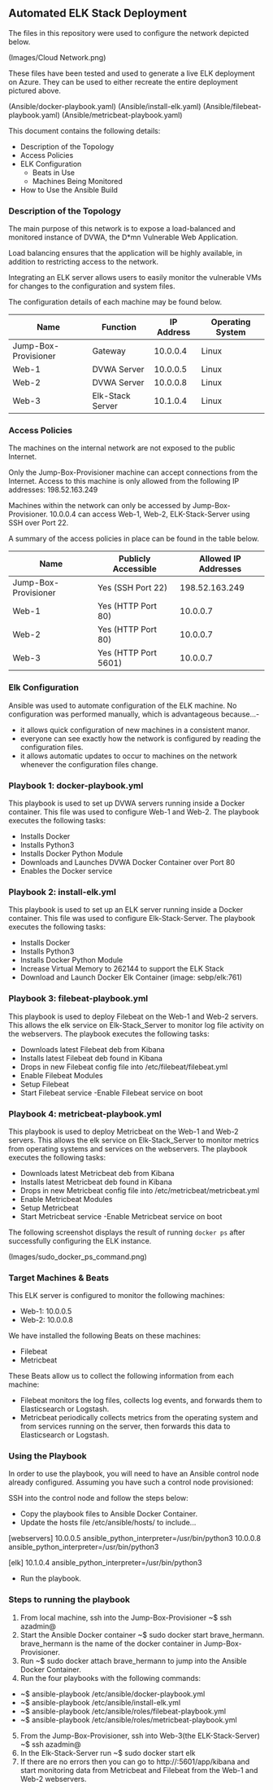 ## Automated ELK Stack Deployment

The files in this repository were used to configure the network depicted below.

(Images/Cloud Network.png)

These files have been tested and used to generate a live ELK deployment on Azure. They can be used to either recreate the entire deployment pictured above.

  (Ansible/docker-playbook.yaml)
  (Ansible/install-elk.yaml)
  (Ansible/filebeat-playbook.yaml)
  (Ansible/metricbeat-playbook.yaml)

This document contains the following details:
- Description of the Topology
- Access Policies
- ELK Configuration
  - Beats in Use
  - Machines Being Monitored
- How to Use the Ansible Build


### Description of the Topology

The main purpose of this network is to expose a load-balanced and monitored instance of DVWA, the D*mn Vulnerable Web Application.

Load balancing ensures that the application will be highly available, in addition to restricting access to the network.

Integrating an ELK server allows users to easily monitor the vulnerable VMs for changes to the configuration and system files.

The configuration details of each machine may be found below.

| Name                 | Function         | IP Address | Operating System |
|----------------------|------------------|------------|------------------|
| Jump-Box-Provisioner | Gateway          | 10.0.0.4   | Linux            |
| Web-1                | DVWA Server      | 10.0.0.5   | Linux            |
| Web-2                | DVWA Server      | 10.0.0.8   | Linux            |
| Web-3                | Elk-Stack Server | 10.1.0.4   | Linux            |

### Access Policies

The machines on the internal network are not exposed to the public Internet. 

Only the Jump-Box-Provisioner machine can accept connections from the Internet. Access to this machine is only allowed from the following IP addresses:
198.52.163.249

Machines within the network can only be accessed by Jump-Box-Provisioner.
10.0.0.4 can access Web-1, Web-2, ELK-Stack-Server using SSH over Port 22.

A summary of the access policies in place can be found in the table below.

| Name                 | Publicly Accessible  | Allowed IP Addresses |
|----------------------|----------------------|----------------------|
| Jump-Box-Provisioner | Yes (SSH Port 22)    | 198.52.163.249       |
| Web-1                | Yes (HTTP Port 80)   | 10.0.0.7             |
| Web-2                | Yes (HTTP Port 80)   | 10.0.0.7             |
| Web-3                | Yes (HTTP Port 5601) | 10.0.0.7             |

### Elk Configuration

Ansible was used to automate configuration of the ELK machine. No configuration was performed manually, which is advantageous because...-

- it allows quick configuration of new machines in a consistent manor.
- everyone can see exactly how the network is configured by reading the configuration files.
- it allows automatic updates to occur to machines on the network whenever the configuration files change.

### Playbook 1: docker-playbook.yml
This playbook is used to set up DVWA servers running inside a Docker container. This file was used to configure Web-1 and Web-2. The playbook executes the following tasks:

- Installs Docker
- Installs Python3
- Installs Docker Python Module
- Downloads and Launches DVWA Docker Container over Port 80
- Enables the Docker service

### Playbook 2: install-elk.yml
This playbook is used to set up an ELK server running inside a Docker container. This file was used to configure Elk-Stack-Server. The playbook executes the following tasks:

- Installs Docker
- Installs Python3
- Installs Docker Python Module
- Increase Virtual Memory to 262144 to support the ELK Stack
- Download and Launch Docker Elk Container (image: sebp/elk:761)

### Playbook 3: filebeat-playbook.yml
This playbook is used to deploy Filebeat on the Web-1 and Web-2 servers. This allows the elk service on Elk-Stack_Server to monitor log file activity on the webservers. The playbook executes the following tasks:

- Downloads latest Filebeat deb from Kibana
- Installs latest Filebeat deb found in Kibana
- Drops in new Filebeat config file into /etc/filebeat/filebeat.yml
- Enable Filebeat Modules
- Setup Filebeat
- Start Filebeat service -Enable Filebeat service on boot

### Playbook 4: metricbeat-playbook.yml
This playbook is used to deploy Metricbeat on the Web-1 and Web-2 servers. This allows the elk service on Elk-Stack_Server to monitor metrics from operating systems and services on the webservers. The playbook executes the following tasks:

- Downloads latest Metricbeat deb from Kibana
- Installs latest Metricbeat deb found in Kibana
- Drops in new Metricbeat config file into /etc/metricbeat/metricbeat.yml
- Enable Metricbeat Modules
- Setup Metricbeat
- Start Metricbeat service -Enable Metricbeat service on boot

The following screenshot displays the result of running `docker ps` after successfully configuring the ELK instance.

(Images/sudo_docker_ps_command.png)

### Target Machines & Beats
This ELK server is configured to monitor the following machines:
- Web-1: 10.0.0.5
- Web-2: 10.0.0.8

We have installed the following Beats on these machines:
- Filebeat
- Metricbeat

These Beats allow us to collect the following information from each machine:
- Filebeat monitors the log files, collects log events, and forwards them to Elasticsearch or Logstash.
- Metricbeat periodically collects metrics from the operating system and from services running on the server, then forwards this data to Elasticsearch or Logstash.

### Using the Playbook
In order to use the playbook, you will need to have an Ansible control node already configured. Assuming you have such a control node provisioned: 

SSH into the control node and follow the steps below:
- Copy the playbook files to Ansible Docker Container.
- Update the hosts file /etc/ansible/hosts/ to include...

[webservers]
10.0.0.5 ansible_python_interpreter=/usr/bin/python3
10.0.0.8 ansible_python_interpreter=/usr/bin/python3

[elk]
10.1.0.4 ansible_python_interpreter=/usr/bin/python3

- Run the playbook.

### Steps to running the playbook

1. From local machine, ssh into the Jump-Box-Provisioner ~$ ssh azadmin@<jump-box-provisioner-ip>
2. Start the Ansible Docker container ~$ sudo docker start brave_hermann. brave_hermann is the name of the docker container in Jump-Box-Provisioner.
3. Run ~$ sudo docker attach brave_hermann to jump into the Ansible Docker Container.
4. Run the four playbooks with the following commands:

- ~$ ansible-playbook /etc/ansible/docker-playbook.yml
- ~$ ansible-playbook /etc/ansible/install-elk.yml
- ~$ ansible-playbook /etc/ansible/roles/filebeat-playbook.yml
- ~$ ansible-playbook /etc/ansible/roles/metricbeat-playbook.yml

5. From the Jump-Box-Provisioner, ssh into Web-3(the ELK-Stack-Server) ~$ ssh azadmin@<dynamic-elk-public-ip>
6. In the Elk-Stack-Server run ~$ sudo docker start elk
7. If there are no errors then you can go to http://<dynamic-elk-public-ip>:5601/app/kibana and start monitoring data from Metricbeat and Filebeat from the Web-1 and Web-2 webservers.
